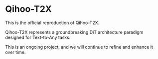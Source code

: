 # Qihoo-T2X
This is the official reproduction of Qihoo-T2X.

Qihoo-T2X represents a groundbreaking DiT architecture paradigm designed for Text-to-Any tasks.

This is an ongoing project, and we will continue to refine and enhance it over time.
